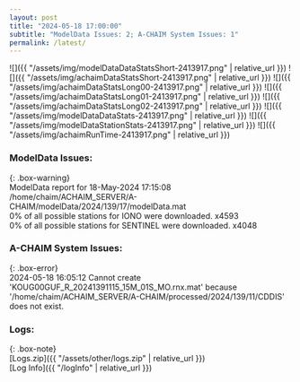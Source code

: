 ```yaml
---
layout: post
title: "2024-05-18 17:00:00"
subtitle: "ModelData Issues: 2; A-CHAIM System Issues: 1"
permalink: /latest/
---
```


![]({{ "/assets/img/modelDataDataStatsShort-2413917.png" | relative_url }})
![]({{ "/assets/img/achaimDataStatsShort-2413917.png" | relative_url }})
![]({{ "/assets/img/achaimDataStatsLong00-2413917.png" | relative_url }})
![]({{ "/assets/img/achaimDataStatsLong01-2413917.png" | relative_url }})
![]({{ "/assets/img/achaimDataStatsLong02-2413917.png" | relative_url }})
![]({{ "/assets/img/modelDataDataStats-2413917.png" | relative_url }})
![]({{ "/assets/img/modelDataStationStats-2413917.png" | relative_url }})
![]({{ "/assets/img/achaimRunTime-2413917.png" | relative_url }})


### ModelData Issues:  
  
{: .box-warning}  
 ModelData report for 18-May-2024 17:15:08   
 /home/chaim/ACHAIM_SERVER/A-CHAIM/modelData/2024/139/17/modelData.mat   
 0% of all possible stations for IONO were downloaded. x4593   
 0% of all possible stations for SENTINEL were downloaded. x4048   
  
### A-CHAIM System Issues:  
  
{: .box-error}  
2024-05-18 16:05:12 Cannot create 'KOUG00GUF_R_20241391115_15M_01S_MO.rnx.mat' because '/home/chaim/ACHAIM_SERVER/A-CHAIM/processed/2024/139/11/CDDIS' does not exist.  

### Logs:  
  
{: .box-note}  
[Logs.zip]({{ "/assets/other/logs.zip" | relative_url }})  
[Log Info]({{ "/logInfo" | relative_url }})  
